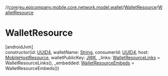 //[core](../../../index.md)/[eu.epicompany.mobile.core.network.model.wallet](../index.md)/[WalletResource](index.md)/[WalletResource](-wallet-resource.md)

# WalletResource

[androidJvm]\
constructor(id: [UUID4](../../eu.epicompany.mobile.core.datatypes/index.md#545543244%2FClasslikes%2F-1060529556), walletName: [String](https://kotlinlang.org/api/latest/jvm/stdlib/kotlin/-string/index.html), consumerId: [UUID4](../../eu.epicompany.mobile.core.datatypes/index.md#545543244%2FClasslikes%2F-1060529556), host: [MobileHostResource](../-mobile-host-resource/index.md), walletPublicKey: [JWK](../../eu.epicompany.mobile.core.domain.model.authentication/-j-w-k/index.md), _links: [WalletResourceLinks](../-wallet-resource-links/index.md) = WalletResourceLinks(), _embedded: [WalletResourceEmbeds](../-wallet-resource-embeds/index.md) = WalletResourceEmbeds())
